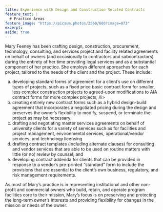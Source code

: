 ```yaml
---
title: Experience with Design and Construction Related Contracts
feature_text: |
  # Practice Areas
feature_image: "https://picsum.photos/2560/600?image=873"
excerpt: 
aside: true
---
```


Mary Feeney has been crafting design, construction, procurement, technology, consulting, and services project and facility related agreements on behalf of owners (and occasionally to contractors and subcontractors) during the entirety of her time providing legal services and as a substantial component of her practice.  She employs different approaches for each project, tailored to the needs of the client and the project.  These include:

 <ol type="a">
  <li> developing standard forms of agreement for a client’s use on different types of projects, such as a fixed price basic contract form for smaller, less complex construction projects to  agreed-upon modifications to AIA contract forms for more complex projects, /li>
  <li>  creating entirely new contract forms such as a hybrid design-build agreement that incorporates a negotiated pricing during the design and preserves the owner’s flexibility to modify, suspend, or terminate the project as may be necessary; </li>
  <li> drafting and negotiating master services agreements on behalf of university clients for a variety of services such as for facilities and project management, environmental services, operational/vendor services, and technology licensing </li>
  <li> drafting contract templates (including alternate clauses) for consulting and vendor services that are able to be used on routine matters with little (or no) review by counsel; and </li>
  <li> developing contract addenda for clients that can be provided in response to a vendor’s pre-printed “standard” form to include the provisions that are essential to the client’s own business, regulatory, and risk management requirements. </li> </ol> 


As most of Mary’s practice is in representing institutional and other non-profit and commercial owners who build, retain, and operate program facilities core to their mission, Mary’s focus is on preserving and protecting the long-term owner’s interests and providing flexibility for changes in the mission or needs of the owner. 
